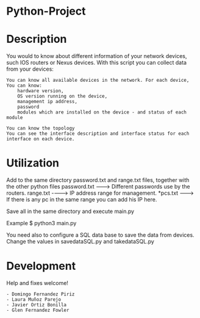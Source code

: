 # Python-Project

Description
===========
You would to know about different information of your network devices, such IOS routers or Nexus
devices.
With this script you can collect data from your devices:
	
	You can know all available devices in the network. For each device, You can know:
		hardware version,
		OS version running on the device,
		management ip address,
		password
		modules which are installed on the device - and status of each module

	You can know the topology
	You can see the interface description and interface status for each interface on each device.


Utilization
===========
Add to the same directory password.txt and range.txt files, together with the other python files
	password.txt ---> Different passwords use by the routers.
	range.txt ----> IP address range for management.
	*pcs.txt ---> If there is any pc in the same range you can add his IP here.

Save all in the same directory and execute main.py

Example 
	$ python3 main.py
	

You need also to configure a SQL data base to save the data from devices. Change the values in
savedataSQL.py and takedataSQL.py

Development
===========

Help and fixes welcome!

	- Domingo Fernandez Piriz
	- Laura Muñoz Parejo
	- Javier Ortiz Bonilla
	- Glen Fernandez Fowler



